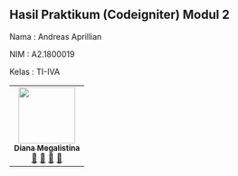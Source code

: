 
## Hasil Praktikum (Codeigniter) Modul 2

Nama  : Andreas Aprillian

NIM   : A2.1800019

Kelas : TI-IVA

<table>
  <tr>
    <td align="center">
    	<a href="https://github.com/AndreasAprillian">
    		<img src="https://avatars1.githubusercontent.com/u/61535950?s=460&u=ebdbaf270f43c2b8bfb59261308f187ca3366d61&v=4" width="100px;" alt=""/>
    		<br />
    		<sub><b>Diana Megalistina</b></sub>
    	</a>
    	<br />
    	<a href="https://github.com/AndreasAprillian?tab=repositories" title="Link Repo">🔗</a>
    	<a href="#" title="Documentation">📖</a>
    	<a href="https://github.com/AndreasAprillian" title="Profile">👀</a>
    	<a href="#" title="Talks">📢</a></td>


